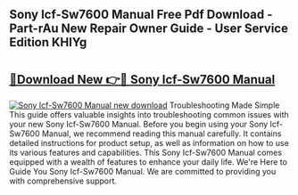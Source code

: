 ## Sony Icf-Sw7600 Manual Free Pdf Download - Part-rAu New Repair Owner Guide - User Service Edition KHlYg

# <h2><a href="http://cf2285.oget.top/?id=Sony+Icf-Sw7600+Manual">🔗Download New 👉🔴 Sony Icf-Sw7600 Manual</a></h2>

[![Sony Icf-Sw7600 Manual new download](https://i.imgur.com/5g1atiW.png)](http://cf2285.oget.top/?id=Sony+Icf-Sw7600+Manual)
Troubleshooting Made Simple This guide offers valuable insights into troubleshooting common issues with your new Sony Icf-Sw7600 Manual. Before you begin using your Sony Icf-Sw7600 Manual, we recommend reading this manual carefully. It contains detailed instructions for product setup, as well as information on how to use its various features and capabilities. This Sony Icf-Sw7600 Manual comes equipped with a wealth of features to enhance your daily life. We're Here to Guide You Sony Icf-Sw7600 Manual. We are committed to providing you with comprehensive support.
